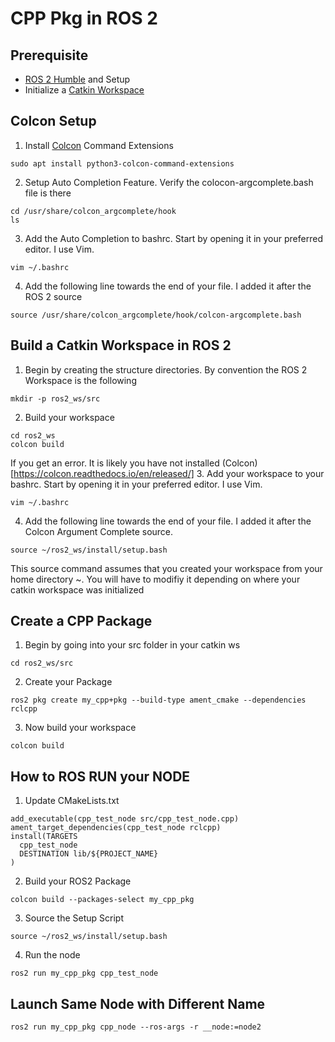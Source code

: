 # CPP Pkg in ROS 2
## Prerequisite
- [ROS 2 Humble](https://docs.ros.org/en/humble/Installation.html) and Setup
- Initialize a [Catkin Workspace](https://docs.ros.org/en/foxy/Tutorials/Beginner-Client-Libraries/Creating-A-Workspace/Creating-A-Workspace.html)
## Colcon Setup
1. Install [Colcon](https://colcon.readthedocs.io/en/released/) Command Extensions
```
sudo apt install python3-colcon-command-extensions
```
2. Setup Auto Completion Feature. Verify the colocon-argcomplete.bash file is there
```
cd /usr/share/colcon_argcomplete/hook
ls
```
3. Add the Auto Completion to bashrc. Start by opening it in your preferred editor. I use Vim.
```
vim ~/.bashrc  
```
4. Add the following line towards the end of your file. I added it after the ROS 2 source
```
source /usr/share/colcon_argcomplete/hook/colcon-argcomplete.bash
```
## Build a Catkin Workspace in ROS 2
1. Begin by creating the structure directories. By convention the ROS 2 Workspace is the following
```
mkdir -p ros2_ws/src
```
2. Build your workspace
```
cd ros2_ws
colcon build
```
If you get an error. It is likely you have not installed (Colcon)[https://colcon.readthedocs.io/en/released/]
3. Add your workspace to your bashrc. Start by opening it in your preferred editor. I use Vim.
```
vim ~/.bashrc  
```
4. Add the following line towards the end of your file. I added it after the Colcon Argument Complete source.
```
source ~/ros2_ws/install/setup.bash
```
This source command assumes that you created your workspace from your home directory ~. You will have to modifiy it depending on where your catkin workspace was initialized
## Create a CPP Package
1. Begin by going into your src folder in your catkin ws
```
cd ros2_ws/src
```
2. Create your Package
```
ros2 pkg create my_cpp+pkg --build-type ament_cmake --dependencies rclcpp
```
3. Now build your workspace
```
colcon build
```
## How to ROS RUN your NODE
1. Update CMakeLists.txt 
```
add_executable(cpp_test_node src/cpp_test_node.cpp)
ament_target_dependencies(cpp_test_node rclcpp)
install(TARGETS
  cpp_test_node
  DESTINATION lib/${PROJECT_NAME}
)
```
2. Build your ROS2 Package
```
colcon build --packages-select my_cpp_pkg
```
3. Source the Setup Script
```
source ~/ros2_ws/install/setup.bash
```
4. Run the node
```
ros2 run my_cpp_pkg cpp_test_node
```

## Launch Same Node with Different Name
```
ros2 run my_cpp_pkg cpp_node --ros-args -r __node:=node2
```
